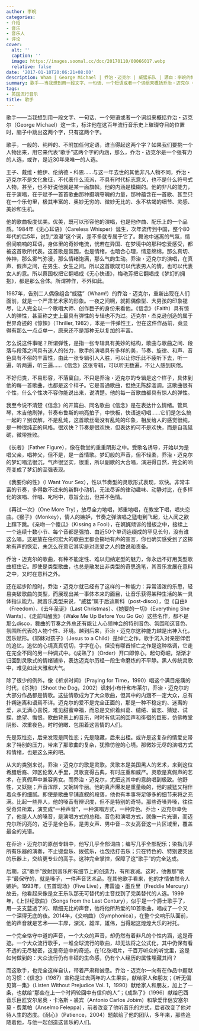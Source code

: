 ```yaml
---
author: 李皖
categories:
- 介绍
- 音乐
- 音乐人
- 评论
cover:
  alt: ''
  caption: ''
  image: https://images.soomal.cc/doc/20170110/00066017.webp
  relative: false
date: '2017-01-10T20:06:21+08:00'
description: Wham | George Michael | 乔治・迈克尔 | 威猛乐队 | 源自：李皖的博客 | 版权：转载 |  平均/总评分：10.00/20
summary: 歌手――当我想到用一段文字、一句话、一个短语或者一个词组来概括乔治・迈克尔（George Michael）这一生，标注他在这百年流行音乐史上璀璨夺目的位置时，脑子中跳出这两个字，只有这两个字。
tags:
- 英国流行音乐
title: 歌手
---
```


歌手――当我想到用一段文字、一句话、一个短语或者一个词组来概括乔治・迈克尔（George Michael）这一生，标注他在这百年流行音乐史上璀璨夺目的位置时，脑子中跳出这两个字，只有这两个字。

歌手，一般的、纯粹的、不附加任何定语，谁当得起这两个字？如果我们要挑一个人物出来，用它来代表“歌手”这两个字的内涵，那么，乔治・迈克尔是一个强有力的人选，或许，是近30年来唯一的人选。

王子、戴维・鲍伊、伦纳德・科恩……与这一年去世的其他非凡人物不同，乔治・迈克尔不是文化象征，不代表什么流派，不具有时代标志意义，也不是什么符号式人物，甚至，也不好说他就是某一面旗帜。他的内涵是模糊的。他的非凡的能力，在于演唱，在于赋予一首首歌曲那种摄魂夺魄的力量，那种蕴含在一首歌、甚至只在一个乐句里，极其丰富的、奥妙无穷的、微妙无比的、永不枯竭的细节、灵感、美妙和生机。

他的歌曲极度优美。优美，既可以形容他的演唱，也是他作曲、配乐上的一个品质。1984年《无心耳语》（Careless Whisper）诞生，次年流传到中国，整个80年代的后5年，说到“浪漫”这个词，差不多就专属于它了。舞池中迷离的气氛，情侣间喃喃的耳语，身体里的奇妙电流，恍若在异国、在梦境中的那种恋爱感受，都被这首歌所代表。这首歌是氛围，也是情绪，也暗合心理，情意绵绵，那么真切、传神，那么雾气弥漫，那么情绪饱满，那么气韵生动。乔治・迈克尔的演唱，在真声、假声之间，在男生、女生之间。所以这首歌既可以代表男人的情，也可以代表女人的意。所以蔡国权把它翻唱成《无心快语》，梅艳芳把它翻唱成《梦幻的拥抱》，都是那么合体。所谓神作，不外如此。

1987年，告别二人偶像组合“威猛”（Wham!）的乔治・迈克尔，重新出现在人们面前，就是一个严肃艺术家的形象。一夜之间啊，就把偶像型、大男孩的印象褪尽，让人完全以一个歌唱大师、创作巨子的身份来看他。《信念》（Faith）具有惊人的弹性，甚至称之史上最具有弹性的专辑也不为过。迈克尔・杰克逊创造的属于世界奇迹的《惊悚》（Thriller, 1982），本是一件弹性王，但在这件作品前，竟显得有那么一点点单一，原来还不是那种无以复加的丰富。

怎么说这件事呢？所谓弹性，是指一张专辑具有美妙的结构，歌曲与歌曲之间、段落与段落之间具有迷人的张力，歌手的演唱具有多样的美，节奏、旋律、和声、音色具有不俗的丰富性，由此一张专辑引人入胜，可以让你乐此不疲听下去，听一遍，听两遍，听三遍……《信念》这张专辑，可以听无数遍，不让人感到厌倦。

不好归类，不易形容，不落窠臼，不只是乔治・迈克尔的专辑是这个样子，具体到他的每一首歌曲，也都是这个样子。它是普通歌曲，但绝无陈辞滥调。这歌曲很有个性，什么个性决不容你能说出来，说清楚。他的每一首歌曲都具有惊人的弹性。

我至今说不清楚《信念》的开篇曲、同名歌曲《信念》是在表达什么情绪。管风琴，木吉他刷弹，节奏布鲁斯的响亮拍子，中快板，快语速叨唱……它们是怎么搞一起的？别误解，不是乱炖，这首歌丝毫没有乱炖的印象，相反给人的感觉很纯，是一种很纯正的风格。很欢快？节奏是很欢快，但表达的可不是欢快，而是自我砥砺，微带挫败。

《长者》（Father Figure），像在教堂的重重阴影之中。受歌名诱导，开始以为是唱父亲，唱神父，但不是，是一首情歌。梦幻般的声音，但不轻柔，乔治・迈克尔的梦幻唱法很沉，气声很坚实，很重，所以副歌的大合唱，演进得自然，完全的响亮变成了梦幻的至强表现。

《我要你的性》（I Want Your Sex），性以节奏型的灵歌形式表现，欢快。非常丰富的节奏，多得数不过来的新鲜小动机，无法尽诉的律动趣味、动静对比，在多样化的演唱、伴唱、叱呵中，意旨全出，但并不色情。

《再试一次》（One More Try），放尽全力地唱，郑重地唱，在教堂下唱，唱失恋曲。《猴子》（Monkey），情人的嫉妒，节奏之弹演唱之猛电到飞起，让人闻之欲上蹿下跳。《亲吻一个傻瓜》（Kissing a Fool），在娓娓倾诉的慢板之中，接续上一个连续十数小节、每个音都是强拍、由近50个单词连缀成的罕见长句，没有谁这么唱。这是放在任何宏大的歌曲里都会掷地有声的宣言，你也确实感受到了这掷地有声的恢宏，未怎么在意它其实是对恋爱之人的数说和责备。

乔治・迈克尔的歌曲，有种不能定性、难以归纳定型的魅力，你永远不好用类型歌曲框住它。即使是类型歌曲，也总是散发出非类型的奇思逸笔，其音乐发展在意料之中，又时在意料之外。

还在起步阶段时，乔治・迈克尔就已经有了这样的一种能力：异常活泼的乐思，轻易突破歌曲的类型，而展现出某一事体本来的面目，让音乐获得某种生活的某一具体指认能力。就音乐类型来说，“威猛”属于后迪斯科（post-disco），但《自由》（Freedom）、《去年圣诞》（Last Christmas）、《她要的一切》（Everything She Wants）、《走前叫醒我》（Wake Me Up Before You Go Go）这些名作，都不是那么disco，舞曲的节奏之外总还有能让人心领神会的特别音色、氛围和这音色、氛围所代表的人物个性、环境。越到后来，乔治・迈克尔这种能力越是出神入化，因乐赋形。《耶稣对孩子》（Jesus to a Child）是悼亡之作，歌手沉入对亲密伴侣的追忆，追忆的心境真真切切，字字在心，但没有哪首悼亡之作是这种格调，它走在完全不同的另一种调式中。《成熟了》（Order）开口即惊心，起句奇崛，渐渐才归回到灵歌式的情绪铺排，表达迈克尔历经一段生命磨炼的不平静。黑人传统灵歌中，难见如此大雅和大气。

除了很少的例外，像《祈求时间》（Praying for Time，1990）唱这个满目疮痍的时代，《杀狗》（Shoot the Dog，2002）讽刺小布什和布莱尔，乔治・迈克尔的大部分作品都是情歌。这些情歌成为了大众歌曲，但其中的内涵不一定大众，总有扑朔迷离和语焉不详。迈克尔的爱不是完全正面的，那是一种不稳定的、迷离的爱，从无满心喜悦，难见甜蜜幸福，而总是交织着纠葛、缱绻、留恋、猜疑、试探、绝望、悔恨。歌曲背景上的音乐，时时有低沉的回声和徘徊的巨影，仿佛教堂阴影、浓重夜色，时时俯瞰、包围着这苦情的人们。

先是双性恋，后来发现是同性恋；先是隐藏，后来出柜。或许是这复杂的情爱史带来了特别的压力，带来了那歌曲的复杂，犹豫彷徨的心境。那微妙无尽的演唱方式和情绪，也是这么来的吧。

从大的类别来说，乔治・迈克尔的歌是灵歌。灵歌本是美国黑人的艺术，来到这位希腊后裔、郊区伦敦人手里，灵歌变得古典，有时庄重和威严。灵歌是真假声的艺术，在真假声中兼容男女。而乔治・迈克尔，尤把这其中的意韵唱到极致。他野性，又妖娆；声音浑厚，又婉转华丽。他的真声爆发是重量级的，他的威猛又相伴着众多的细腻。即使是歌曲平铺直叙的段落，他也有本事将足够多的细节来将之充满。比起一些异人，他的嗓音有辨识度，但不是特别的奇特。那些奇嗓异嗓，往往受奇异所累，演变成“一种声音”，一种演唱方式，一种异色。乔治・迈克尔幸免了，他是人人的嗓音，是演唱方式的总和。音色和演唱方式，就像一片光谱，而迈克尔所闪亮的，近乎是全色系，是男女声、男中音－次女高音这一片区域里，覆盖最全的光谱。

在乔治・迈克尔的原创专辑中，他写几乎全部词曲；编写几乎全部配乐；染指几乎所有乐器的演奏，不止键盘乐、拨弦乐，也包括打击乐；只在特色的、特别要突出的乐器上，交给更专业的高手。这种完全掌控，保障了这“歌手”的完全达成。

后期，这“歌手”放射到音乐所有细节上的创造力，有所衰减。这时，他做那“歌手”最保守的，就是嗓子，一件声音艺术品。在其他歌手看来，他的才情依然令人嫉妒。1993年，《五首现场》（Five Live），弗雷迪・墨丘里（Freddie Mercury）故去，他看起来像是女王乐队那无可替代的主音找到了完美替代的人选。1999年，《上世纪歌曲》（Songs from the Last Century），似乎是一个爵士歌手了，用一支支蓝透了的、精细无比的声音，他将他所热爱的10首歌曲，唱成了一个又一个深得无底的夜。2014年，《交响曲》（Symphonica），在整个交响乐队面前，他的声音就是艺术――丰厚，深沉，雄浑，雄伟，当得起这煌煌大乐的衬托。

一个完全恪守中道的声音，一个大众的声音，却仍然有着非凡的个性内涵，这是奇迹。一个大众流行歌手，一堆全球流行的歌曲，却无法将之公式化，其中仍保有看不透的无尽秘密，这是奇迹中的奇迹。在1亿张唱片，千百万听众的听觉里，这是如何做到的：大众流行仍有丰硕的生命感，仍有个人经历的属性埋藏其间？

而这歌手，也完全这样自认，带着严肃和诚恳。乔治・迈克尔一向有在作品中题献的习惯：《信念》（1987）宣称是过去两年的人生果实，献给家人和朋友；《听无偏见第一集》（Listen Without Prejudice Vol. 1，1990）献给家人和朋友，加上了一条，也献给“那些在上一个时间轮回中有信仰的人”；《成熟了》（1996）献给巴西音乐巨匠安尔尼奥・卡洛斯・裘宾（Antonio Carlos Jobim）和挚爱伴侣安塞尔莫・费莱帕（Anselmo Feleppa），前者改变了他听音乐的方式，后者改变了他对待人生的态度。《耐心》（Patience，2004）题献给了他的团队，多年来，那些追随着他，与他一起创造这音乐的人们。